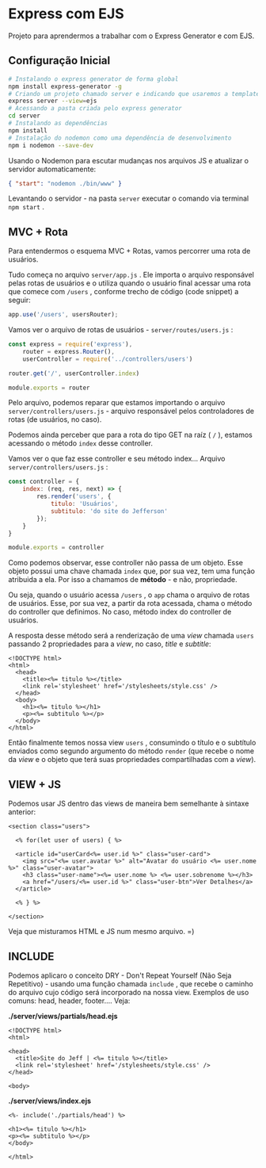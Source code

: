 # Express com EJS

Projeto para aprendermos a trabalhar com o Express Generator e com EJS.

## Configuração Inicial

```sh
# Instalando o express generator de forma global
npm install express-generator -g
# Criando um projeto chamado server e indicando que usaremos a template view EJS
express server --view=ejs
# Acessando a pasta criada pelo express generator
cd server
# Instalando as dependências
npm install
# Instalação do nodemon como uma dependência de desenvolvimento
npm i nodemon --save-dev
```

Usando o Nodemon para escutar mudanças nos arquivos JS e atualizar o servidor automaticamente:

```json
{ "start": "nodemon ./bin/www" }
```

Levantando o servidor - na pasta `server` executar o comando via terminal `npm start` .

## MVC + Rota

Para entendermos o esquema MVC + Rotas, vamos percorrer uma rota de usuários.

Tudo começa no arquivo `server/app.js` . Ele importa o arquivo responsável pelas rotas de usuários e o utiliza quando o usuário final acessar uma rota que comece com `/users` , conforme trecho de código (code snippet) a seguir:

```js
app.use('/users', usersRouter);
```

Vamos ver o arquivo de rotas de usuários - `server/routes/users.js` :

```js
const express = require('express'),
    router = express.Router(),
    userController = require('../controllers/users')

router.get('/', userController.index)

module.exports = router
```

Pelo arquivo, podemos reparar que estamos importando o arquivo `server/controllers/users.js` - arquivo responsável pelos controladores de rotas (de usuários, no caso).

Podemos ainda perceber que para a rota do tipo GET na raíz ( `/` ), estamos acessando o método `index` desse controller.

Vamos ver o que faz esse controller e seu método index... Arquivo `server/controllers/users.js` :

```js
const controller = {
    index: (req, res, next) => {
        res.render('users', {
            titulo: 'Usuários',
            subtitulo: 'do site do Jefferson'
        });
    }
}

module.exports = controller
```

Como podemos observar, esse controller não passa de um objeto. Esse objeto possui uma chave chamada `index` que, por sua vez, tem uma função atribuida a ela. Por isso a chamamos de **método** - e não, propriedade.

Ou seja, quando o usuário acessa `/users` , o `app` chama o arquivo de rotas de usuários. Esse, por sua vez, a partir da rota acessada, chama o método do controller que definimos. No caso, método index do controller de usuários.

A resposta desse método será a renderização de uma _view_ chamada `users` passando 2 propriedades para a _view_, no caso, _title_ e _subtitle_:

```ejs
<!DOCTYPE html>
<html>
  <head>
    <title><%= titulo %></title>
    <link rel='stylesheet' href='/stylesheets/style.css' />
  </head>
  <body>
    <h1><%= titulo %></h1>
    <p><%= subtitulo %></p>
  </body>
</html>
```

Então finalmente temos nossa view `users` , consumindo o título e o subtítulo enviados como segundo argumento do método `render` (que recebe o nome da _view_ e o objeto que terá suas propriedades compartilhadas com a _view_).

## VIEW + JS

Podemos usar JS dentro das views de maneira bem semelhante à sintaxe anterior:

```ejs
<section class="users">

  <% for(let user of users) { %>

  <article id="userCard<%= user.id %>" class="user-card">
    <img src="<%= user.avatar %>" alt="Avatar do usuário <%= user.nome %>" class="user-avatar">
    <h3 class="user-name"><%= user.nome %> <%= user.sobrenome %></h3>
    <a href="/users/<%= user.id %>" class="user-btn">Ver Detalhes</a>
  </article>

  <% } %>

</section>
```

Veja que misturamos HTML e JS num mesmo arquivo. =)

## INCLUDE

Podemos aplicaro o conceito DRY - Don't Repeat Yourself (Não Seja Repetitivo) - usando uma função chamada `include` , que recebe o caminho do arquivo cujo código será incorporado na nossa view. Exemplos de uso comuns: head, header, footer.... Veja:

**./server/views/partials/head.ejs**

```ejs
<!DOCTYPE html>
<html>

<head>
  <title>Site do Jeff | <%= titulo %></title>
  <link rel='stylesheet' href='/stylesheets/style.css' />
</head>

<body>
```

**./server/views/index.ejs**

```ejs
<%- include('./partials/head') %>

<h1><%= titulo %></h1>
<p><%= subtitulo %></p>
</body>

</html>
```
